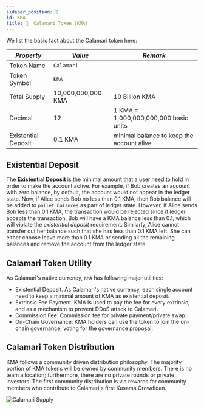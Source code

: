 ```yaml
---
sidebar_position: 2
id: KMA
title: 🐙  Calamari Token (KMA)
---
```


We list the basic fact about the Calamari token here:

| *Property*           |  *Value*             |  *Remark*                                    |
|----------------------|----------------------|----------------------------------------------|
| Token Name           | `Calamari`           |                                              |
| Token Symbol         | `KMA`                |                                              |
| Total Supply         | 10,000,000,000 KMA   |    10 Billion KMA                            |
| Decimal              | 12                   |  1 KMA = 1,000,000,000,000 basic units       |
| Existential Deposit  | 0.1 KMA              |  minimal balance to keep the account alive   |

## Existential Deposit

The **Existential Deposit** is the minimal amount that a user need to hold in order to make the account active. For example, if Bob creates an account with zero balance, by default, the account would not appear in the ledger state. Now, if Alice sends Bob no less than 0.1 KMA, then Bob balance will be added to `pallet_balances` as part of ledger state. However, if Alice sends Bob less than 0.1 KMA, the transaction would be rejected since if ledger accepts the transaction, Bob will have a KMA balance less than 0.1, which will violate the *existential deposit* requirement. Similarly, Alice cannot transfer out her balance such that she has less than 0.1 KMA left. She can either choose leave more than 0.1 KMA or sending all the remaining balances and remove the account from the ledger state. 

## Calamari Token Utility

As Calamari's native currency, `KMA` has following major utilities:
- Existential Deposit. As Calamari's native currency, each single account need to keep a minimal amount of KMA as existential deposit.
- Extrinsic Fee Payment. KMA is used to pay the fee for every extrinsic, and as a mechanism to prevent DDoS attack to Calamari.
- Commission Fee. Commission fee for private payment/private swap.
- On-Chain Governance: KMA holders can use the token to join the on-chain governance, voting for the governance proposal.  


## Calamari Token Distribution

KMA follows a community driven distribution philosophy. The majority portion of KMA tokens will be owned by community members.
There is no team allocation; furthermore, there are no private rounds or private investors. The first community distribution is
via rewards for community members who contribute to Calamari's first Kusama Crowdloan.

![Calamari Supply](/img/calamari-supply.png)